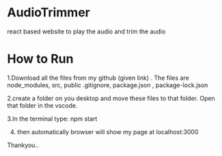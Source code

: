 # AudioTrimmer
react based website to play the audio and trim the audio

# How to Run
1.Download all the files from my github (given link) . The files are node_modules, src, public .gitignore, package.json , package-lock.json

2.create a folder on you desktop and move these files to that folder. Open that folder in the vscode.

3.In the terminal type: npm start

4. then automatically browser will show my page at localhost:3000

Thankyou..
